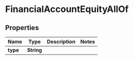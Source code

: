 

# FinancialAccountEquityAllOf


## Properties

| Name | Type | Description | Notes |
|------------ | ------------- | ------------- | -------------|
|**type** | **String** |  |  |



